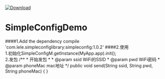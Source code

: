 [ ![Download](https://api.bintray.com/packages/fangxiaole/maven/simpleconfig/images/download.svg) ](https://bintray.com/fangxiaole/maven/simpleconfig/_latestVersion)

# SimpleConfigDemo
####1.Add the dependency
  compile 'com.lele.simpleconfiglibrary:simpleconfig:1.0.2'
####2.使用    
1.初始化SimpleConfigM.getInstance(MyApp.app).init();    
2.发包
 /**
     * 开始发包
     *
     * @param ssid     WiFi的SSID
     * @param pwd      WiFi密码
     * @param phoneMac mac地址
     */
    public void send(String ssid, String pwd, String phoneMac) {
}
